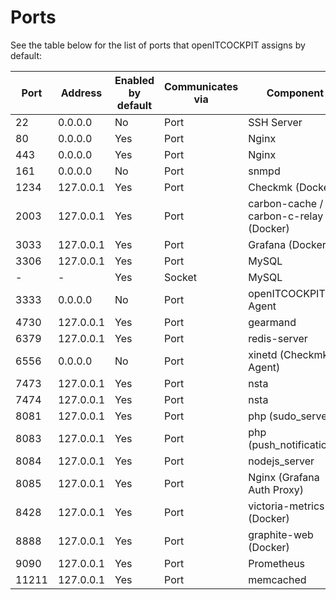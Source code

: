 # Ports

See the table below for the list of ports that openITCOCKPIT assigns by default:


| Port  | Address   | Enabled by default | Communicates via | Component                              |
|-------|-----------|--------------------|------------------|----------------------------------------|
| 22    | 0.0.0.0   | No                 | Port             | SSH Server                             |
| 80    | 0.0.0.0   | Yes                | Port             | Nginx                                  |
| 443   | 0.0.0.0   | Yes                | Port             | Nginx                                  |
| 161   | 0.0.0.0   | No                 | Port             | snmpd                                  |
| 1234  | 127.0.0.1 | Yes                | Port             | Checkmk (Docker)                       |
| 2003  | 127.0.0.1 | Yes                | Port             | carbon-cache / carbon-c-relay (Docker) |
| 3033  | 127.0.0.1 | Yes                | Port             | Grafana (Docker)                       |
| 3306  | 127.0.0.1 | Yes                | Port             | MySQL                                  |
| -     | -         | Yes                | Socket           | MySQL                                  |
| 3333  | 0.0.0.0   | No                 | Port             | openITCOCKPIT Agent                    |
| 4730  | 127.0.0.1 | Yes                | Port             | gearmand                               |
| 6379  | 127.0.0.1 | Yes                | Port             | redis-server                           |
| 6556  | 0.0.0.0   | No                 | Port             | xinetd (Checkmk Agent)                 |
| 7473  | 127.0.0.1 | Yes                | Port             | nsta                                   |
| 7474  | 127.0.0.1 | Yes                | Port             | nsta                                   |
| 8081  | 127.0.0.1 | Yes                | Port             | php (sudo_server)                      |
| 8083  | 127.0.0.1 | Yes                | Port             | php (push_notifications)               |
| 8084  | 127.0.0.1 | Yes                | Port             | nodejs_server                          |
| 8085  | 127.0.0.1 | Yes                | Port             | Nginx (Grafana Auth Proxy)             |
| 8428  | 127.0.0.1 | Yes                | Port             | victoria-metrics (Docker)              |
| 8888  | 127.0.0.1 | Yes                | Port             | graphite-web (Docker)                  |
| 9090  | 127.0.0.1 | Yes                | Port             | Prometheus                             |
| 11211 | 127.0.0.1 | Yes                | Port             | memcached                              |

